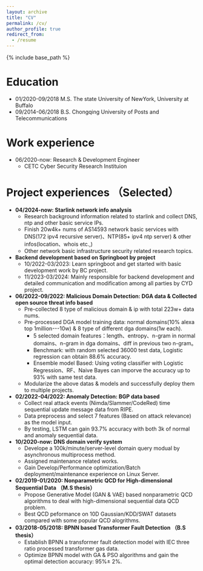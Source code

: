 ```yaml
---
layout: archive
title: "CV"
permalink: /cv/
author_profile: true
redirect_from:
  - /resume
---
```


{% include base_path %}

Education
======
* 01/2020-09/2018  M.S. The state University of NewYork, University at Buffalo
* 09/2014-06/2018  B.S. Chongqing University of Posts and Telecommunications

Work experience
======
* 06/2020-now: Research & Development Engineer
  * CETC Cyber Security Research Instituion
<!--   * Duties included: Tagging issues -->
<!--   * Supervisor: Professor Git -->

Project experiences （Selected）
======
* **04/2024-now: Starlink network info analysis**
   * Research background information related to starlink and collect DNS, ntp and other basic service IPs.
   * Finish 20w4k+ nums of AS14593 network basic services with DNS(172 ipv4 recursive server)、NTP(85+ ipv4 ntp server) & other infos(location、whois etc.,)
   * Other network basic infrastructure security related research topics.
* **Backend development based on Springboot by project**
   * 10/2022-03/2023: Learn springboot and get started with basic development work by BC project.
   * 11/2023-03/2024: Mainly responsible for backend development and detailed communication and modification among all parties by CYD project.
* **06/2022-09/2022: Malicious Domain Detection: DGA data & Collected open source threat info based**
   * Pre-collected 8 type of malicious domain & ip with total 223w+ data nums.
   * Pre-processed DGA model training data: normal domains(10% alexa top 1million---10w) & 8 type of different dga domains(1w each).
     * 5 selected domain features：length、entropy、n-gram in normal domains、n-gram in dga domains、diff in previous two n-gram。
     * Benchmark: with random selected 36000 test data, Logistic regression can obtain 88.6% accuracy.
     * Ensemble model Based: Using voting classifier with Logistic Regression、RF、Naive Bayes can imporve the accuracy up to 93% with same test data.
   * Modularize the above datas & models and successfully deploy them to multiple projects.
* **02/2022-04/2022: Anomaly Detection: BGP data based**
   * Collect real attack events (Nimda/Slammer/CodeRed) time sequential update message data from RIPE.
   * Data preprocess and select 7 features (Based on attack relevance) as the model input. 
   * By testing, LSTM can gain 93.7% accuracy with both 3k of normal and anomaly sequential data.
* **10/2020-now: DNS domain verify system**
   * Develope a 100k/minute/server-level domain query modual by asynchronous multiprocess method.
   * Assigned maintenance related works.
   * Gain Develop/Performance optimization/Batch deployment/maintenance experience on Linux Server.
* **02/2019-01/2020: Nonparametric QCD for High-dimensional Sequential Data  （M.S thesis）**
   * Propose Generative Model (GAN & VAE) based nonparametric QCD algorithms to deal with high-dimensional sequential data QCD problem. 
   * Best QCD peformance on 10D Gaussian/KDD/SWAT datasets compared with some popular QCD alogrithms. 
* **03/2018-05/2018: BPNN based Transformer Fault Detection （B.S thesis）**
   * Establish BPNN a transformer fault detection model with IEC three ratio processed transformer gas data.
   * Optimize BPNN model with GA & PSO algorithms and gain the optimal detection accuracy: 95%± 2%.
  
  
<!-- Skills
======
* Skill 1
* Skill 2
  * Sub-skill 2.1
  * Sub-skill 2.2
  * Sub-skill 2.3
* Skill 3

Publications
======
  <ul>{% for post in site.publications %}
    {% include archive-single-cv.html %}
  {% endfor %}</ul>
  
Talks
======
  <ul>{% for post in site.talks %}
    {% include archive-single-talk-cv.html %}
  {% endfor %}</ul>
  
Teaching
======
  <ul>{% for post in site.teaching %}
    {% include archive-single-cv.html %}
  {% endfor %}</ul>
  
Service and leadership
======
* Currently signed in to 43 different slack teams
 -->
